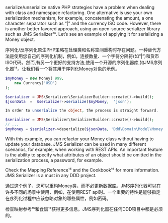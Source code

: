 serialize/unserialize native PHP strategies have a problem when dealing with class and namespace refactoring. One alternative is use your own serialization mechanism, for example, concatenating the amount, a one character separator such as “\|” and the currency ISO code. However, there is another better favored approach, using an open-source serializer library such as JMS Serializer¹⁴. Let’s see an example of applying it for serializing a Money object.

序列化/反序列化原生PHP策略在处理类和名称空间重构时存在问题。一种替代方法是使用您自己的序列化机制，例如，连接数量、一个字符分隔符\(如“\|”\)和货币ISO代码。然而,有另一个更好的支持方法,使用一个开源的序列化器库,如JMS序列化器¹⁴。让我们看一个将其用于序列化Money对象的示例。

```php
$myMoney = new Money( 999,
    new Currency('USD')
);

$serializer = JMS\Serializer\SerializerBuilder::create()->build();
$jsonData  =  $serializer->serialize($myMoney,  'json');

In order to unserialize the object, the process is straight forward.

$serializer = JMS\Serializer\SerializerBuilder::create()->build();
// ...
$myMoney = $serializer->deserialize($jsonData, 'Ddd\Domain\Model\Money', 'json');
```

With this example, you can refactor your Money class without having to update your database. JMS Serializer can be used in many different scenarios, for example, when working with REST APIs. An important feature is the ability to specify what attributes of an object should be omitted in the serialization process, a password, for example.

Check the Mapping Reference¹⁵ and the Cookbook¹⁶ for more information. JMS Serializer is a must in any DDD project.

通过这个例子，您可以重构Money类，而不必更新数据库。JMS序列化器可以在许多不同的场景中使用，例如，在使用REST api时。一个重要的特性是能够指定在序列化过程中应该忽略对象的哪些属性，例如密码。

检查映射参考¹⁵和食谱¹⁶获得更多信息。JMS序列化器在任何DDD项目中都是必须的。

